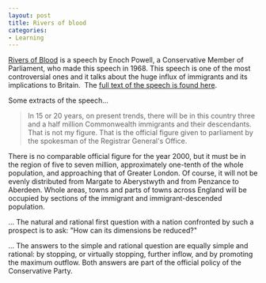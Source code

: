 ```yaml
---
layout: post
title: Rivers of blood
categories:
- Learning
---
```



[Rivers of Blood](http://en.wikipedia.org/wiki/Rivers_of_Blood_speech) is a speech by Enoch Powell, a Conservative Member of Parliament, who made this speech in 1968. This speech is one of the most controversial ones and it talks about the huge influx of immigrants and its implications to Britain.  The [full text of the speech is found here](http://www.telegraph.co.uk/opinion/main.jhtml?xml=/opinion/2007/11/06/do0607.xml&page=1).

Some extracts of the speech...

> In 15 or 20 years, on present trends, there will be in this country three and a half million Commonwealth immigrants and their descendants. That is not my figure. That is the official figure given to parliament by the spokesman of the Registrar General's Office.

There is no comparable official figure for the year 2000, but it must be in the region of five to seven million, approximately one-tenth of the whole population, and approaching that of Greater London. Of course, it will not be evenly distributed from Margate to Aberystwyth and from Penzance to Aberdeen. Whole areas, towns and parts of towns across England will be occupied by sections of the immigrant and immigrant-descended population.

... The natural and rational first question with a nation confronted by such a prospect is to ask: "How can its dimensions be reduced?" 

... The answers to the simple and rational question are equally simple and rational: by stopping, or virtually stopping, further inflow, and by promoting the maximum outflow. Both answers are part of the official policy of the Conservative Party.
